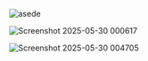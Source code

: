 ![asede](https://github.com/user-attachments/assets/0aa7f35a-c3a4-425d-b182-a49b063029fe)

![Screenshot 2025-05-30 000617](https://github.com/user-attachments/assets/71672037-b86a-461b-bf81-1c88879affc7)


![Screenshot 2025-05-30 004705](https://github.com/user-attachments/assets/0acda81b-3704-4e75-bf53-582c4971766e)
